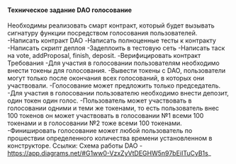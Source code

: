 #### Техническое задание DAO голосование

Необходимы реализовать смарт контракт, который будет вызывать сигнатуру функции посредством голосования пользователей.
-Написать контракт DAO
-Написать полноценные тесты к контракту
-Написать скрипт деплоя
-Задеплоить в тестовую сеть
-Написать таск на vote, addProposal, finish, deposit.
-Верифицировать контракт
Требования
-Для участия в голосовании пользователям необходимо внести токены для голосования. 
-Вывести токены с DAO, пользователи могут только после окончания всех голосований, в которых они участвовали. 
-Голосование может предложить только председатель.
-Для участия в голосовании пользователю необходимо внести депозит, один токен один голос. 
-Пользователь может участвовать в голосовании одними и теми же токенами, то есть пользователь внес 100 токенов он может участвовать в голосовании №1 всеми 100 токенами и в голосовании №2 тоже всеми 100 токенами.
-Финишировать голосование может любой пользователь по прошествии определенного количества времени установленном в конструкторе.
Ссылки:
Схема работы DAO - https://app.diagrams.net/#G1ww0-VzxZyVtDEGHW5n97bEiITuCyB1s_